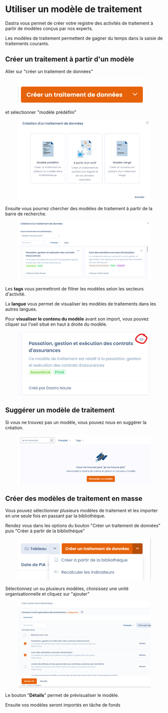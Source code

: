 # Utiliser un modèle de traitement

Dastra vous permet de créer votre registre des activités de traitement à partir de modèles conçus par nos experts.&#x20;

Les modèles de traitement permettent de gagner du temps dans la saisie de traitements courants.&#x20;



## Créer un traitement à partir d'un modèle

Aller sur "créer un traitement de données"&#x20;

<figure><img src="../../.gitbook/assets/image (12) (2).png" alt=""><figcaption></figcaption></figure>

et sélectionner "modèle prédéfini"



<figure><img src="../../.gitbook/assets/image (17) (1).png" alt=""><figcaption></figcaption></figure>

Ensuite vous pourrez chercher des modèles de traitement à partir de la barre de recherche.

<figure><img src="../../.gitbook/assets/image (33).png" alt=""><figcaption></figcaption></figure>

Les **tags** vous permettront de filtrer les modèles selon les secteurs d'activité.&#x20;

La **langue** vous permet de visualiser les modèles de traitements dans les autres langues.&#x20;

Pour **visualiser le contenu du modèle** avant son import, vous pouvez cliquer sur l'oeil situé en haut à droite du modèle.

<figure><img src="../../.gitbook/assets/image (15) (1).png" alt=""><figcaption></figcaption></figure>

## Suggérer un modèle de traitement

Si vous ne trouvez pas un modèle, vous pouvez nous en suggérer la création.&#x20;

<figure><img src="../../.gitbook/assets/image (44) (1).png" alt=""><figcaption></figcaption></figure>

## Créer des modèles de traitement en masse

Vous pouvez sélectionner plusieurs modèles de traitement et les importer en une seule fois en passant par la bibliothèque.

Rendez vous dans les options du bouton "Créer un traitement de données" puis "Créer à partir de la bibliothèque"

<figure><img src="../../.gitbook/assets/image (159).png" alt=""><figcaption></figcaption></figure>





Sélectionnez un ou plusieurs modèles, choisissez une unité organisationnelle et cliquez sur "ajouter"

<figure><img src="../../.gitbook/assets/image (13) (1).png" alt=""><figcaption></figcaption></figure>

Le bouton "**Détails**" permet de prévisualiser le modèle.&#x20;

Ensuite vos modèles seront importés en tâche de fonds








